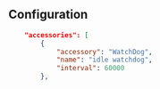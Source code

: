 ## Configuration

```json
    "accessories": [
        {
            "accessory": "WatchDog",
            "name": "idle watchdog",
            "interval": 60000
        },
```
